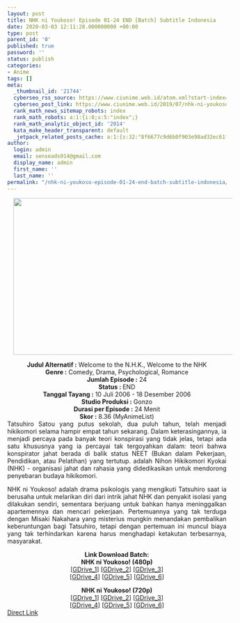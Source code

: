 ```yaml
---
layout: post
title: NHK ni Youkoso! Episode 01-24 END [Batch] Subtitle Indonesia
date: 2020-03-03 12:11:28.000000000 +00:00
type: post
parent_id: '0'
published: true
password: ''
status: publish
categories:
- Anime
tags: []
meta:
  _thumbnail_id: '21744'
  cyberseo_rss_source: https://www.ciunime.web.id/atom.xml?start-index=1051&max-results=150
  cyberseo_post_link: https://www.ciunime.web.id/2019/07/nhk-ni-youkoso-episode-01-24-end-batch.html
  rank_math_news_sitemap_robots: index
  rank_math_robots: a:1:{i:0;s:5:"index";}
  rank_math_analytic_object_id: '2014'
  kata_make_header_transparent: default
  _jetpack_related_posts_cache: a:1:{s:32:"8f6677c9d6b0f903e98ad32ec61f8deb";a:2:{s:7:"expires";i:1657093024;s:7:"payload";a:0:{}}}
author:
  login: admin
  email: senseads014@gmail.com
  display_name: admin
  first_name: ''
  last_name: ''
permalink: "/nhk-ni-youkoso-episode-01-24-end-batch-subtitle-indonesia/"
---
```

<div class="separator" style="clear: both; text-align: center;"><a href="https://1.bp.blogspot.com/-rZQRNMGeI-c/XSh859X_0eI/AAAAAAAAblk/IPEg48iYJmgjBUQULhJrrKZJW41NgqejQCLcBGAs/s1600/NHK%2Bni%2BYoukoso%2521.jpg" imageanchor="1" style="margin-left: 1em; margin-right: 1em;"><img border="0" data-original-height="720" data-original-width="1280" height="360" src="{{ site.baseurl }}/assets/2020/03/NHK%2Bni%2BYoukoso%2521.jpg" width="640" /></a></div>
<p>
<div style="text-align: center;"><b>Judul</b><b><b> Alternatif</b> :</b> Welcome to the N.H.K., Welcome to the NHK</div>
<div style="text-align: center;"><b><b>Genre :</b></b> Comedy, Drama, Psychological, Romance</div>
<div style="text-align: center;"><b>Jumlah Episode :</b> 24<br /><b>Status :&nbsp;</b>END<br /><b>Tanggal Tayang :</b> 10 Juli 2006 - 18 Desember 2006<br /><b>Studio Produksi :</b> Gonzo<br /><b>Durasi per Episode :</b> 24 Menit</div>
<div style="text-align: center;"><b>Skor :</b> 8.36 (MyAnimeList)</div>
<div style="text-align: center;"></div>
<div style="text-align: justify;">Tatsuhiro Satou yang putus sekolah, dua puluh tahun, telah menjadi hikikomori selama hampir empat tahun sekarang. Dalam keterasingannya, ia menjadi percaya pada banyak teori konspirasi yang tidak jelas, tetapi ada satu khususnya yang ia percayai tak tergoyahkan dalam: teori bahwa konspirator jahat berada di balik status NEET (Bukan dalam Pekerjaan, Pendidikan, atau Pelatihan) yang tertutup. adalah Nihon Hikikomori Kyokai (NHK) - organisasi jahat dan rahasia yang didedikasikan untuk mendorong penyebaran budaya hikikomori.</p>
<p>NHK ni Youkoso! adalah drama psikologis yang mengikuti Tatsuhiro saat ia berusaha untuk melarikan diri dari intrik jahat NHK dan penyakit isolasi yang dilakukan sendiri, sementara berjuang untuk bahkan hanya meninggalkan apartemennya dan mencari pekerjaan. Pertemuannya yang tak terduga dengan Misaki Nakahara yang misterius mungkin menandakan pembalikan keberuntungan bagi Tatsuhiro, tetapi dengan pertemuan ini muncul biaya yang tak terhindarkan karena harus menghadapi ketakutan terbesarnya, masyarakat.</p></div>
<div style="text-align: justify;"></div>
<div style="text-align: justify;"></div>
<div style="text-align: center;"><b>Link Download Batch:</b></div>
<div style="text-align: center;"><b>NHK ni Youkoso! (480p)</b></div>
<div style="text-align: center;">[<a href="https://drive.google.com/uc?id=14dYo5fwcZxEAsKSOPpPkG_cHhPJ2nVtv" target="_blank" rel="noopener">GDrive_1</a>] [<a href="https://drive.google.com/uc?id=11rrjXpBIfpdXLSB8G2SH8DzvqWeL7F60" target="_blank" rel="noopener">GDrive_2</a>] [<a href="https://drive.google.com/uc?id=1cbYsnvlxahOgubnA05GZaqWaZXaRDbjV" target="_blank" rel="noopener">GDrive_3</a>]<br />[<a href="https://drive.google.com/uc?id=1s3bxwJW48XpE0v_nYsC9ESqP1vEwd0JI" target="_blank" rel="noopener">GDrive_4</a>] [<a href="https://drive.google.com/uc?id=1YLlBWLTnDB72v0YblOFGQURe0FSWAJyk" target="_blank" rel="noopener">GDrive_5</a>] [<a href="https://drive.google.com/uc?export=download&amp;id=0B7mUjUk3oBoBcEFZc25YQUx4ZGM" target="_blank" rel="noopener">GDrive_6</a>]</p>
<div style="text-align: center;"><b>NHK ni Youkoso! (720p)</b></div>
<div style="text-align: center;">[<a href="https://drive.google.com/uc?id=1NQd1sPuXgf5UQTxgV1LP66995MSZCH0w" target="_blank" rel="noopener">GDrive_1</a>] [<a href="https://drive.google.com/uc?id=1QHD75TbmvYgTx5mlY3RRIrRO60_lBWtu" target="_blank" rel="noopener">GDrive_2</a>] [<a href="https://drive.google.com/uc?id=1EOOpJfMCq8dpWXI-XwigC063xwYPoGPD" target="_blank" rel="noopener">GDrive_3</a>]<br />[<a href="https://drive.google.com/uc?id=17H4ITksdkSUFst2HUjY79qAQyF6ODgH2" target="_blank" rel="noopener">GDrive_4</a>] [<a href="https://drive.google.com/uc?id=1HIxGTVvJ4zg1n-2NBb2Ln0Y1zlwjQUp5" target="_blank" rel="noopener">GDrive_5</a>] [<a href="https://drive.google.com/uc?id=1kQINJwT26LTP3RtZleNq4K37_jfYESpp" target="_blank" rel="noopener">GDrive_6</a>]</div>
</div>
<link rel="stylesheet" href="https://cdnjs.cloudflare.com/ajax/libs/font-awesome/4.7.0/css/font-awesome.min.css" />
<div class="divbtn"> <a href="https://handymansurrender.com/fihup8buzv?key=94550f7ce39444073321dde3b8782f97" class="btn"><i class="fa fa-download"></i> Direct Link</a> </div>
